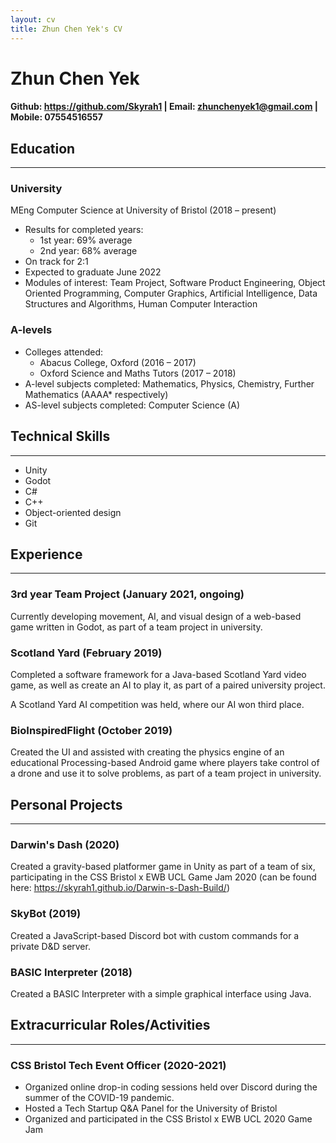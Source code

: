 ```yaml
---
layout: cv
title: Zhun Chen Yek's CV
---
```

# Zhun Chen Yek

#### Github: <https://github.com/Skyrah1> | Email: <zhunchenyek1@gmail.com> | Mobile: 07554516557

## Education

----
### University

MEng Computer Science at University of Bristol (2018 – present)

- Results for completed years:
    - 1st year: 69% average
    - 2nd year: 68% average
- On track for 2:1
- Expected to graduate June 2022
- Modules of interest: Team Project, Software Product Engineering, Object Oriented Programming, Computer Graphics, Artificial Intelligence, Data Structures and Algorithms, Human Computer Interaction

### A-levels

- Colleges attended:
    - Abacus College, Oxford (2016 – 2017)
    - Oxford Science and Maths Tutors (2017 – 2018)
- A-level subjects completed: Mathematics, Physics, Chemistry, Further Mathematics (AAAA* respectively)
- AS-level subjects completed: Computer Science (A)

## Technical Skills

----

- Unity
- Godot
- C#
- C++
- Object-oriented design
- Git


## Experience

----

### 3rd year Team Project (January 2021, ongoing)

Currently developing movement, AI, and visual design of a web-based game written in Godot, as part of a team project in university.

### Scotland Yard (February 2019)

Completed a software framework for a Java-based Scotland Yard video game, as well as create an AI to play it, as part of a paired university project.

A Scotland Yard AI competition was held, where our AI won third place.

### BioInspiredFlight (October 2019)

Created the UI and assisted with creating the physics engine of an educational Processing-based Android game where players take control of a drone and use it to solve problems, as part of a team project in university.

## Personal Projects

----

### Darwin's Dash (2020)

Created a gravity-based platformer game in Unity as part of a team of six, participating in the CSS Bristol x EWB UCL Game Jam 2020 (can be found here: https://skyrah1.github.io/Darwin-s-Dash-Build/)

### SkyBot (2019)

Created a JavaScript-based Discord bot with custom commands for a private D&D server.

### BASIC Interpreter (2018)

Created a BASIC Interpreter with a simple graphical interface using Java.

## Extracurricular Roles/Activities

----

### CSS Bristol Tech Event Officer (2020-2021)

- Organized online drop-in coding sessions held over Discord during the summer of the COVID-19 pandemic.
- Hosted a Tech Startup Q&A Panel for the University of Bristol
- Organized and participated in the CSS Bristol x EWB UCL 2020 Game Jam